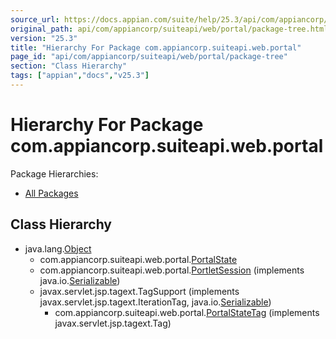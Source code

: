 ```yaml
---
source_url: https://docs.appian.com/suite/help/25.3/api/com/appiancorp/suiteapi/web/portal/package-tree.html
original_path: api/com/appiancorp/suiteapi/web/portal/package-tree.html
version: "25.3"
title: "Hierarchy For Package com.appiancorp.suiteapi.web.portal"
page_id: "api/com/appiancorp/suiteapi/web/portal/package-tree"
section: "Class Hierarchy"
tags: ["appian","docs","v25.3"]
---
```



# Hierarchy For Package com.appiancorp.suiteapi.web.portal

Package Hierarchies:

-   [All Packages](../../../../../overview-tree.html)

## Class Hierarchy

-   java.lang.[Object](https://docs.oracle.com/en/java/javase/17/docs/api/java.base/java/lang/Object.html "class or interface in java.lang")
    -   com.appiancorp.suiteapi.web.portal.[PortalState](PortalState.html "class in com.appiancorp.suiteapi.web.portal")
    -   com.appiancorp.suiteapi.web.portal.[PortletSession](PortletSession.html "class in com.appiancorp.suiteapi.web.portal") (implements java.io.[Serializable](https://docs.oracle.com/en/java/javase/17/docs/api/java.base/java/io/Serializable.html "class or interface in java.io"))
    -   javax.servlet.jsp.tagext.TagSupport (implements javax.servlet.jsp.tagext.IterationTag, java.io.[Serializable](https://docs.oracle.com/en/java/javase/17/docs/api/java.base/java/io/Serializable.html "class or interface in java.io"))
        -   com.appiancorp.suiteapi.web.portal.[PortalStateTag](PortalStateTag.html "class in com.appiancorp.suiteapi.web.portal") (implements javax.servlet.jsp.tagext.Tag)
